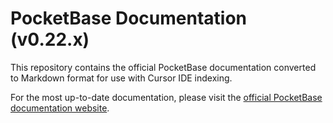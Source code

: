 # PocketBase Documentation (v0.22.x)

This repository contains the official PocketBase documentation converted to Markdown format for use with Cursor IDE indexing.

For the most up-to-date documentation, please visit the [official PocketBase documentation website](https://pocketbase.io/docs/).
